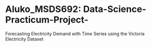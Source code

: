 # Aluko_MSDS692: Data-Science-Practicum-Project-
Forecasting Electricity Demand with Time Series using the Victoria Electricity Dataset
